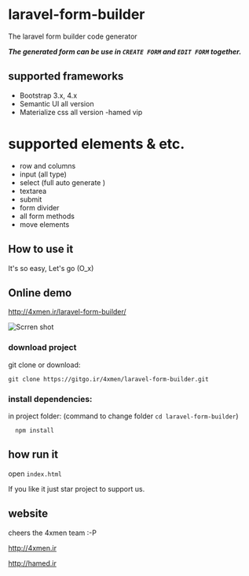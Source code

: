 # laravel-form-builder
The laravel form builder code generator
 
**_The generated form can be use in `CREATE FORM` and `EDIT FORM` together._**
 
## supported frameworks
- Bootstrap 3.x, 4.x
- Semantic UI all version
- Materialize css all version 
-hamed vip
# supported elements & etc.
- row and columns
- input (all type)
- select (full auto generate )
- textarea
- submit 
- form divider
- all form methods
- move elements



## How to use it
It's so easy, Let's go (O_x)
 
 ## Online demo
http://4xmen.ir/laravel-form-builder/

![Scrren shot](laravel-form-bulider-code-screen-shot.png?raw=true "Scrrenshot")



### download project
git clone or download: 

```shell script
git clone https://gitgo.ir/4xmen/laravel-form-builder.git
```

### install dependencies:
in project folder: (command to change folder `cd laravel-form-builder`)
```shell script
  npm install
 ```

## how run it
open `index.html`

If you like it just star project to support us. 

## website

cheers the 4xmen team :-P

http://4xmen.ir

http://hamed.ir
